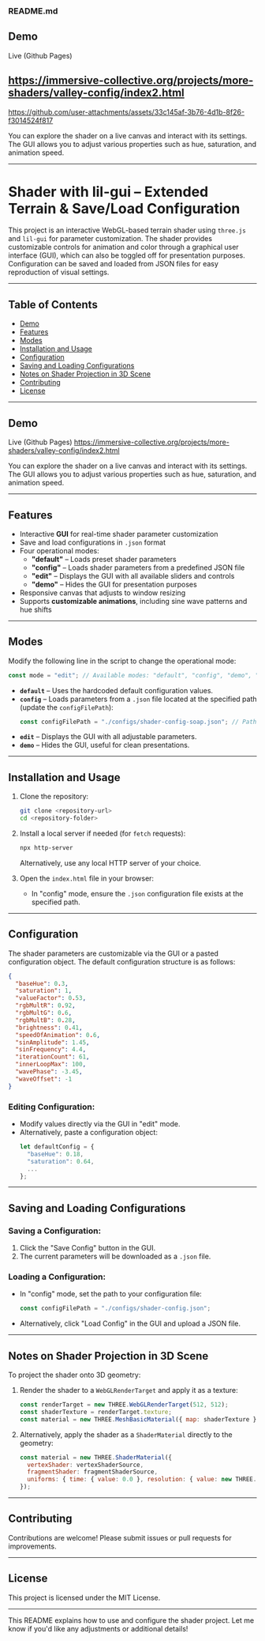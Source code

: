 ### **README.md**


## **Demo**

Live (Github Pages)

https://immersive-collective.org/projects/more-shaders/valley-config/index2.html
---
https://github.com/user-attachments/assets/33c145af-3b76-4d1b-8f26-f3014524f817

You can explore the shader on a live canvas and interact with its settings. The GUI allows you to adjust various properties such as hue, saturation, and animation speed.


---

# **Shader with lil-gui – Extended Terrain & Save/Load Configuration**

This project is an interactive WebGL-based terrain shader using `three.js` and `lil-gui` for parameter customization. The shader provides customizable controls for animation and color through a graphical user interface (GUI), which can also be toggled off for presentation purposes. Configuration can be saved and loaded from JSON files for easy reproduction of visual settings.

---

## **Table of Contents**

- [Demo](#demo)
- [Features](#features)
- [Modes](#modes)
- [Installation and Usage](#installation-and-usage)
- [Configuration](#configuration)
- [Saving and Loading Configurations](#saving-and-loading-configurations)
- [Notes on Shader Projection in 3D Scene](#notes-on-shader-projection-in-3d-scene)
- [Contributing](#contributing)
- [License](#license)

---

## **Demo**

Live (Github Pages)
https://immersive-collective.org/projects/more-shaders/valley-config/index2.html




You can explore the shader on a live canvas and interact with its settings. The GUI allows you to adjust various properties such as hue, saturation, and animation speed.

---

## **Features**

- Interactive **GUI** for real-time shader parameter customization
- Save and load configurations in `.json` format
- Four operational modes:
  - **"default"** – Loads preset shader parameters
  - **"config"** – Loads shader parameters from a predefined JSON file
  - **"edit"** – Displays the GUI with all available sliders and controls
  - **"demo"** – Hides the GUI for presentation purposes
- Responsive canvas that adjusts to window resizing
- Supports **customizable animations**, including sine wave patterns and hue shifts

---

## **Modes**

Modify the following line in the script to change the operational mode:

```javascript
const mode = "edit"; // Available modes: "default", "config", "demo", "edit"
```

- **`default`** – Uses the hardcoded default configuration values.
- **`config`** – Loads parameters from a `.json` file located at the specified path (update the `configFilePath`):
  ```javascript
  const configFilePath = "./configs/shader-config-soap.json"; // Path to configuration file
  ```
- **`edit`** – Displays the GUI with all adjustable parameters.
- **`demo`** – Hides the GUI, useful for clean presentations.

---

## **Installation and Usage**

1. Clone the repository:
   ```bash
   git clone <repository-url>
   cd <repository-folder>
   ```

2. Install a local server if needed (for `fetch` requests):
   ```bash
   npx http-server
   ```
   Alternatively, use any local HTTP server of your choice.

3. Open the `index.html` file in your browser:
   - In "config" mode, ensure the `.json` configuration file exists at the specified path.

---

## **Configuration**

The shader parameters are customizable via the GUI or a pasted configuration object. The default configuration structure is as follows:

```json
{
  "baseHue": 0.3,
  "saturation": 1,
  "valueFactor": 0.53,
  "rgbMultR": 0.92,
  "rgbMultG": 0.6,
  "rgbMultB": 0.28,
  "brightness": 0.41,
  "speedOfAnimation": 0.6,
  "sinAmplitude": 1.45,
  "sinFrequency": 4.4,
  "iterationCount": 61,
  "innerLoopMax": 100,
  "wavePhase": -3.45,
  "waveOffset": -1
}
```

### **Editing Configuration:**
- Modify values directly via the GUI in "edit" mode.
- Alternatively, paste a configuration object:
  ```javascript
  let defaultConfig = {
    "baseHue": 0.18,
    "saturation": 0.64,
    ...
  };
  ```

---

## **Saving and Loading Configurations**

### **Saving a Configuration:**
1. Click the "Save Config" button in the GUI.
2. The current parameters will be downloaded as a `.json` file.

### **Loading a Configuration:**
- In "config" mode, set the path to your configuration file:
  ```javascript
  const configFilePath = "./configs/shader-config.json";
  ```
- Alternatively, click "Load Config" in the GUI and upload a JSON file.

---

## **Notes on Shader Projection in 3D Scene**

To project the shader onto 3D geometry:
1. Render the shader to a `WebGLRenderTarget` and apply it as a texture:
   ```javascript
   const renderTarget = new THREE.WebGLRenderTarget(512, 512);
   const shaderTexture = renderTarget.texture;
   const material = new THREE.MeshBasicMaterial({ map: shaderTexture });
   ```
2. Alternatively, apply the shader as a `ShaderMaterial` directly to the geometry:
   ```javascript
   const material = new THREE.ShaderMaterial({
     vertexShader: vertexShaderSource,
     fragmentShader: fragmentShaderSource,
     uniforms: { time: { value: 0.0 }, resolution: { value: new THREE.Vector2() } }
   });
   ```

---

## **Contributing**

Contributions are welcome! Please submit issues or pull requests for improvements.

---

## **License**

This project is licensed under the MIT License.

---

This README explains how to use and configure the shader project. Let me know if you'd like any adjustments or additional details!
